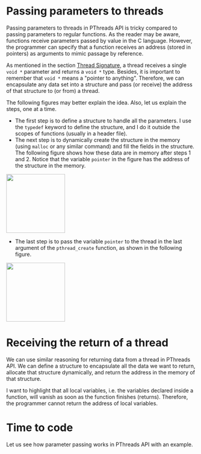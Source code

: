 # Passing parameters to threads

Passing parameters to threads in PThreads API is tricky compared to passing parameters to regular functions. As the reader may be aware, functions receive parameters passed by value in the C language. However, the programmer can specify that a function receives an address (stored in pointers) as arguments to mimic passage by reference. 

As mentioned in the section [Thread Signature](../introduction/README.md#Thread-Signature), a thread receives a single ``void *`` parameter and returns a ``void *`` type. Besides, it is important to remember that ``void *`` means a "pointer to anything". Therefore, we can encapsulate any data set into a structure and pass (or receive) the address of that structure to (or from) a thread.

The following figures may better explain the idea. Also, let us explain the steps, one at a time.
- The first step is to define a structure to handle all the parameters. I use the ``typedef`` keyword to define the structure, and I do it outside the scopes of functions (usually in a header file).
- The next step is to dynamically create the structure in the memory (using ``malloc`` or any similar command) and fill the fields in the structure. The following figure shows how these data are in memory after steps 1 and 2. Notice that the variable ``pointer`` in the figure has the address of the structure in the memory. 
<img src="https://github.com/gradvohl/YAPTT/blob/main/figures/ThreadArgPassing1.png?raw=true" class="center" width=156 />

-  The last step is to pass the variable ``pointer`` to the thread in the last argument of the ``pthread_create`` function, as shown in the following figure. 
<img src="https://github.com/gradvohl/YAPTT/blob/main/figures/ThreadArgPassing2.png?raw=true" class="center" width=156 />

# Receiving the return of a thread
We can use similar reasoning for returning data from a thread in PThreads API. We can define a structure to encapsulate all the data we want to return, allocate that structure dynamically, and return the address in the memory of that structure.

I want to highlight that all local variables, i.e. the variables declared inside a function, will vanish as soon as the function finishes (returns). Therefore, the programmer cannot return the address of local variables.

# Time to code
Let us see how parameter passing works in PThreads API with an example.
